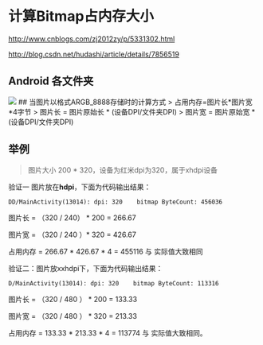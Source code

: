 # 计算Bitmap占内存大小
http://www.cnblogs.com/zj2012zy/p/5331302.html

http://blog.csdn.net/hudashi/article/details/7856519

## Android 各文件夹
<img src="http://upload-images.jianshu.io/upload_images/607813-a8d87b90116a9ba8.png?imageMogr2/auto-orient/strip%7CimageView2/2/w/1240&_=5331302">
## 当图片以格式ARGB_8888存储时的计算方式
> 占用内存=图片长*图片宽*4字节
> 图片长 = 图片原始长 * (设备DPI/文件夹DPI) 
> 图片宽 = 图片原始宽 * (设备DPI/文件夹DPI) 

## 举例
> 图片大小 200 * 320，设备为红米dpi为320，属于xhdpi设备

验证一 图片放在**hdpi**，下面为代码输出结果：
```
DD/MainActivity(13014): dpi: 320    bitmap ByteCount: 456036
```
图片长 = （320 / 240） * 200  = 266.67

图片宽 = （320 / 240 ）* 320 = 426.67

占用内存 = 266.67 * 426.67 * 4 = 455116 与 实际值大致相同

验证二：图片放xxhdpi下，下面为代码输出结果：
```
D/MainActivity(13014): dpi: 320    bitmap ByteCount: 113316
```
图片长 = （320 / 480 ） * 200 = 133.33

图片宽 = （320 / 480 ） * 320 = 213.33

占用内存 = 133.33 * 213.33 * 4 = 113774 与 实际值大致相同。











